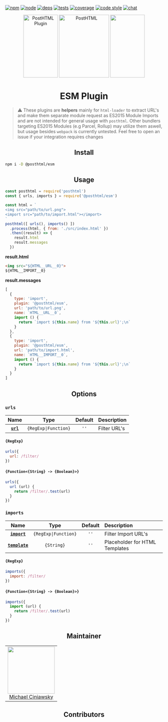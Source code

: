 [![npm][npm]][npm-url]
[![node][node]][node-url]
[![deps][deps]][deps-url]
[![tests][tests]][tests-url]
[![coverage][cover]][cover-url]
[![code style][style]][style-url]
[![chat][chat]][chat-url]

<div align="center">
  <img width="110" height="200" title="PostHTML Plugin" src="http://michael-ciniawsky.github.io/postcss-load-plugins/logo.svg">
  <img width="160" height="200" title="PostHTML" src="http://posthtml.github.io/posthtml/logo.svg">
  <a href="https://github.com/webpack/webpack">
    <img width="110" height="200"
      src="https://webpack.js.org/assets/icon-square-big.svg">
  </a>
  <h1>ESM Plugin</h1>
</div>

> ⚠️ These plugins are **helpers** mainly for `html-loader` to extract URL's and make them separate module request as ES2015 Module Imports and are not intended for general usage with `posthtml`. Other bundlers targeting ES2015 Modules (e.g Parcel, Rollup) may utilize them aswell, but usage besides `webpack` is currently untested. Feel free to open an issue if your integration
requires changes

<h2 align="center">Install</h2>

```bash
npm i -D @posthtml/esm
```

<h2 align="center">Usage</h2>

```js
const posthtml = require('posthtml')
const { urls, imports } = require('@posthtml/esm')

const html = `
<img src="path/to/url.png">
<import src="path/to/import.html"></import>
`
posthtml([ urls(), imports() ])
  .process(html, { from: './src/index.html' })
  .then((result) => {
    result.html
    result.messages
  })
```  

**result.html**
```html
<img src="${HTML__URL__0}">
${HTML__IMPORT__0}
```

**result.messages**
```js
[
  {
    type: 'import',
    plugin: '@posthtml/esm',
    url: 'path/to/url.png',
    name: `HTML__URL__0`,
    import () {
      return `import ${this.name} from '${this.url}';\n`
    }
  },
  {
    type: 'import',
    plugin: '@posthtml/esm',
    url: 'path/to/import.html',
    name: `HTML__IMPORT__0`,
    import () {
      return `import ${this.name} from '${this.url}';\n`
    }
  }
]
```

<h2 align="center">Options</h2>

### `urls`

|Name|Type|Default|Description|
|:--:|:--:|:-----:|:----------|
|**[`url`](#urls)**|`{RegExp\|Function}`|`''`|Filter URL's|

#### `{RegExp}`

```js
urls({
  url: /filter/
})
```

#### `{Function<{String} -> {Boolean}>}`

```js
urls({
  url (url) {
    return /filter/.test(url)
  }
})
```

### `imports`

|Name|Type|Default|Description|
|:--:|:--:|:-----:|:----------|
|**[`import`](#imports)**|`{RegExp\|Function}`|`''`|Filter Import URL's|
|**[`template`](#imports)**|`{String}`|`''`|Placeholder for HTML Templates|

#### `{RegExp}`

```js
imports({
  import: /filter/
})
```

#### `{Function<{String} -> {Boolean}>}`

```js
imports({
  import (url) {
    return /filter/.test(url)
  }
})
```

<h2 align="center">Maintainer</h2>

<table>
  <tbody>
   <tr>
    <td align="center">
      <img width="150" height="150"
     src="https://github.com/michael-ciniawsky.png?v=3&s=150">
      <br />
      <a href="https://github.com/michael-ciniawsky">Michael Ciniawsky</a>
    </td>
   </tr>
  <tbody>
</table>

<h2 align="center">Contributors</h2>

<!-- <table>
  <tbody>
   <tr>
    <td align="center">
      <img width="150" height="150"
      src="https://github.com/${user}.png?v=3&s=150">
      <br />
      <a href="https://github.com/${user}">${name}</a>
    </td>
   </tr>
  <tbody>
</table> -->


[npm]: https://img.shields.io/npm/v/@posthtml/esm.svg
[npm-url]: https://npmjs.com/package/@posthtml/esm

[node]: https://img.shields.io/node/v/@posthtml/esm.svg
[node-url]: https://nodejs.org/

[deps]: https://david-dm.org/posthtml/esm.svg
[deps-url]: https://david-dm.org/posthtml/esm

[tests]: http://img.shields.io/travis/posthtml/esm.svg
[tests-url]: https://travis-ci.org/posthtml/esm

[cover]: https://coveralls.io/repos/github/posthtml/esm/badge.svg
[cover-url]: https://coveralls.io/github/posthtml/esm

[style]: https://img.shields.io/badge/code%20style-standard-yellow.svg
[style-url]: http://standardjs.com/

[chat]: https://badges.gitter.im/posthtml/posthtml.svg
[chat-url]: https://gitter.im/posthtml/posthtml

